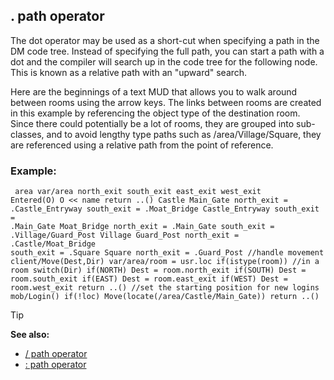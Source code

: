## . path operator


The dot operator may be used as a short-cut when specifying a
path in the DM code tree. Instead of specifying the full path, you can
start a path with a dot and the compiler will search up in the code tree
for the following node. This is known as a relative path with an
"upward" search. 

Here are the beginnings of a text MUD that
allows you to walk around between rooms using the arrow keys. The links
between rooms are created in this example by referencing the object type
of the destination room. Since there could potentially be a lot of
rooms, they are grouped into sub-classes, and to avoid lengthy type
paths such as /area/Village/Square, they are referenced using a relative
path from the point of reference.
### Example:

```dm
 area var/area north_exit south_exit east_exit west_exit
Entered(O) O << name return ..() Castle Main_Gate north_exit =
.Castle_Entryway south_exit = .Moat_Bridge Castle_Entryway south_exit =
.Main_Gate Moat_Bridge north_exit = .Main_Gate south_exit =
.Village/Guard_Post Village Guard_Post north_exit = .Castle/Moat_Bridge
south_exit = .Square Square north_exit = .Guard_Post //handle movement
client/Move(Dest,Dir) var/area/room = usr.loc if(istype(room)) //in a
room switch(Dir) if(NORTH) Dest = room.north_exit if(SOUTH) Dest =
room.south_exit if(EAST) Dest = room.east_exit if(WEST) Dest =
room.west_exit return ..() //set the starting position for new logins
mob/Login() if(!loc) Move(locate(/area/Castle/Main_Gate)) return ..()

```


> [!TIP] 
> **See also:**
> +   [/ path operator](/ref/operator/path//.md) 
> +   [: path operator](/ref/operator/path/:.md) 